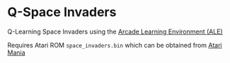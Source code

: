 # Q-Space Invaders
Q-Learning Space Invaders using the [Arcade Learning Environment (ALE)](https://ale.farama.org/)

Requires Atari ROM `space_invaders.bin` which can be obtained from
[Atari Mania](https://www.atarimania.com/game-atari-2600-vcs-space-invaders_s6947.html)
